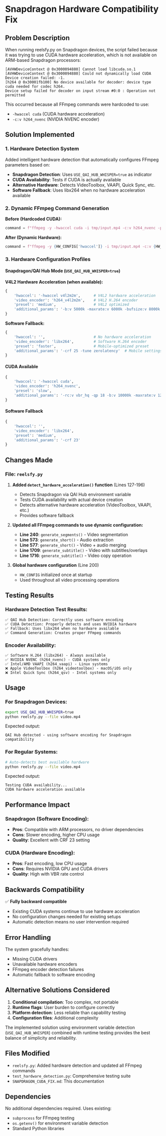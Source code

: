 # Snapdragon Hardware Compatibility Fix

## Problem Description

When running reelsfy.py on Snapdragon devices, the script failed because it was trying to use CUDA hardware acceleration, which is not available on ARM-based Snapdragon processors:

```
[AVHWDeviceContext @ 0x3000094880] Cannot load libcuda.so.1
[AVHWDeviceContext @ 0x3000094880] Could not dynamically load CUDA
Device creation failed: -1.
[h264 @ 0x30001fb100] No device available for decoder: device type cuda needed for codec h264.
Device setup failed for decoder on input stream #0:0 : Operation not permitted
```

This occurred because all FFmpeg commands were hardcoded to use:
- `-hwaccel cuda` (CUDA hardware acceleration)
- `-c:v h264_nvenc` (NVIDIA NVENC encoder)

## Solution Implemented

### 1. Hardware Detection System

Added intelligent hardware detection that automatically configures FFmpeg parameters based on:
- **Snapdragon Detection**: Uses `USE_QAI_HUB_WHISPER=true` as indicator
- **CUDA Availability**: Tests if CUDA is actually available
- **Alternative Hardware**: Detects VideoToolbox, VAAPI, Quick Sync, etc.
- **Software Fallback**: Uses libx264 when no hardware acceleration available

### 2. Dynamic FFmpeg Command Generation

**Before (Hardcoded CUDA):**
```python
command = f"ffmpeg -y -hwaccel cuda -i tmp/input.mp4 -c:v h264_nvenc -preset slow ..."
```

**After (Dynamic Hardware):**
```python
command = f"ffmpeg -y {HW_CONFIG['hwaccel']} -i tmp/input.mp4 -c:v {HW_CONFIG['video_encoder']} -preset {HW_CONFIG['preset']} {HW_CONFIG['additional_params']} ..."
```

### 3. Hardware Configuration Profiles

#### Snapdragon/QAI Hub Mode (`USE_QAI_HUB_WHISPER=true`)

**V4L2 Hardware Acceleration (when available):**
```python
{
    'hwaccel': '-hwaccel v4l2m2m',      # V4L2 hardware acceleration
    'video_encoder': 'h264_v4l2m2m',    # V4L2 H.264 encoder
    'preset': 'medium',                 # V4L2 optimized
    'additional_params': '-b:v 5000k -maxrate:v 6000k -bufsize:v 8000k'
}
```

**Software Fallback:**
```python
{
    'hwaccel': '',                      # No hardware acceleration
    'video_encoder': 'libx264',         # Software H.264 encoder
    'preset': 'faster',                 # Mobile-optimized preset
    'additional_params': '-crf 25 -tune zerolatency'  # Mobile settings
}
```

#### CUDA Available
```python
{
    'hwaccel': '-hwaccel cuda',
    'video_encoder': 'h264_nvenc',
    'preset': 'slow',
    'additional_params': '-rc:v vbr_hq -qp 18 -b:v 10000k -maxrate:v 12000k -bufsize:v 15000k'
}
```

#### Software Fallback
```python
{
    'hwaccel': '',
    'video_encoder': 'libx264',
    'preset': 'medium', 
    'additional_params': '-crf 23'
}
```

## Changes Made

### File: `reelsfy.py`

1. **Added `detect_hardware_acceleration()` function** (Lines 127-196)
   - Detects Snapdragon via QAI Hub environment variable
   - Tests CUDA availability with actual device creation
   - Detects alternative hardware acceleration (VideoToolbox, VAAPI, etc.)
   - Provides software fallback

2. **Updated all FFmpeg commands to use dynamic configuration:**
   - **Line 240**: `generate_segments()` - Video segmentation
   - **Line 573**: `generate_short()` - Audio extraction
   - **Line 577**: `generate_short()` - Video + audio merging
   - **Line 1709**: `generate_subtitle()` - Video with subtitles/overlays
   - **Line 1716**: `generate_subtitle()` - Video copy operation

3. **Global hardware configuration** (Line 200)
   - `HW_CONFIG` initialized once at startup
   - Used throughout all video processing operations

## Testing Results

### Hardware Detection Test Results:
```
✅ QAI Hub Detection: Correctly uses software encoding
✅ CUDA Detection: Properly detects and uses NVIDIA hardware
✅ Fallback: Uses libx264 when no hardware available
✅ Command Generation: Creates proper FFmpeg commands
```

### Encoder Availability:
```
✅ Software H.264 (libx264) - Always available
✅ NVIDIA NVENC (h264_nvenc) - CUDA systems only
✅ Intel/AMD VAAPI (h264_vaapi) - Linux systems
❌ Apple VideoToolbox (h264_videotoolbox) - macOS/iOS only
❌ Intel Quick Sync (h264_qsv) - Intel systems only
```

## Usage

### For Snapdragon Devices:
```bash
export USE_QAI_HUB_WHISPER=true
python reelsfy.py --file video.mp4
```

Expected output:
```
QAI Hub detected - using software encoding for Snapdragon compatibility
```

### For Regular Systems:
```bash
# Auto-detects best available hardware
python reelsfy.py --file video.mp4
```

Expected output:
```
Testing CUDA availability...
CUDA hardware acceleration available
```

## Performance Impact

### Snapdragon (Software Encoding):
- **Pros**: Compatible with ARM processors, no driver dependencies
- **Cons**: Slower encoding, higher CPU usage
- **Quality**: Excellent with CRF 23 setting

### CUDA (Hardware Encoding):
- **Pros**: Fast encoding, low CPU usage
- **Cons**: Requires NVIDIA GPU and CUDA drivers
- **Quality**: High with VBR rate control

## Backwards Compatibility

✅ **Fully backward compatible**
- Existing CUDA systems continue to use hardware acceleration
- No configuration changes needed for existing setups
- Automatic detection means no user intervention required

## Error Handling

The system gracefully handles:
- Missing CUDA drivers
- Unavailable hardware encoders
- FFmpeg encoder detection failures
- Automatic fallback to software encoding

## Alternative Solutions Considered

1. **Conditional compilation**: Too complex, not portable
2. **Runtime flags**: User burden to configure correctly
3. **Platform detection**: Less reliable than capability testing
4. **Configuration files**: Additional complexity

The implemented solution using environment variable detection (`USE_QAI_HUB_WHISPER`) combined with runtime testing provides the best balance of simplicity and reliability.

## Files Modified

- `reelsfy.py`: Added hardware detection and updated all FFmpeg commands
- `test_hardware_detection.py`: Comprehensive testing suite
- `SNAPDRAGON_CUDA_FIX.md`: This documentation

## Dependencies

No additional dependencies required. Uses existing:
- `subprocess` for FFmpeg testing
- `os.getenv()` for environment variable detection
- Standard Python libraries